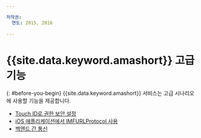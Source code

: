 ```yaml
---

저작권:
  연도: 2015, 2016
  
---
```


# {{site.data.keyword.amashort}} 고급 기능
{: #before-you-begin}
{{site.data.keyword.amashort}} 서비스는 고급 시나리오에 사용할 기능을 제공합니다. 
* [Touch ID로 권한 보안 설정](advanced-topics-touchid.html)
* [iOS 애플리케이션에서 IMFURLProtocol 사용](advanced-topics-IMFURLProtocol.html)
* [백엔드 간 통신](advanced-topics-oauthsdk.html)
